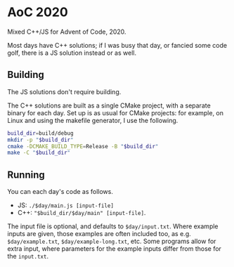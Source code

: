 # AoC 2020
Mixed C++/JS for Advent of Code, 2020.

Most days have C++ solutions; if I was busy that day, or fancied some code
golf, there is a JS solution instead or as well.


## Building
The JS solutions don't require building.

The C++ solutions are built as a single CMake project, with a separate binary
for each day. Set up is as usual for CMake projects: for example, on Linux and
using the makefile generator, I use the following.

```bash
build_dir=build/debug
mkdir -p "$build_dir"
cmake -DCMAKE_BUILD_TYPE=Release -B "$build_dir"
make -C "$build_dir"
```


## Running
You can each day's code as follows.

-   JS: `./$day/main.js [input-file]`
-   C++: `"$build_dir/$day/main" [input-file]`.

The input file is optional, and defaults to `$day/input.txt`. Where example
inputs are given, those examples are often included too, as e.g.
`$day/example.txt`, `$day/example-long.txt`, etc. Some programs allow for extra
input, where parameters for the example inputs differ from those for the
`input.txt`.

